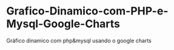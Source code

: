 # Grafico-Dinamico-com-PHP-e-Mysql-Google-Charts
Gráfico dinamico com php&amp;mysql usando o google charts
